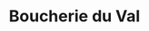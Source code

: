 ---
title: "Boucherie du Val"
url: /saint-cyr-en-val/boucherie-du-val-rue-du-11-novembre-1918/
shop: boucherie
---